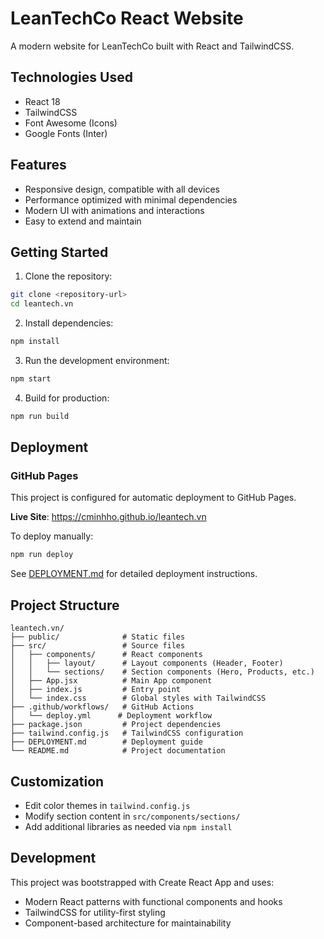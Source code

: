 # LeanTechCo React Website

A modern website for LeanTechCo built with React and TailwindCSS.

## Technologies Used

- React 18
- TailwindCSS
- Font Awesome (Icons)
- Google Fonts (Inter)

## Features

- Responsive design, compatible with all devices
- Performance optimized with minimal dependencies
- Modern UI with animations and interactions
- Easy to extend and maintain

## Getting Started

1. Clone the repository:
```bash
git clone <repository-url>
cd leantech.vn
```

2. Install dependencies:
```bash
npm install
```

3. Run the development environment:
```bash
npm start
```

4. Build for production:
```bash
npm run build
```

## Deployment

### GitHub Pages
This project is configured for automatic deployment to GitHub Pages.

**Live Site**: https://cminhho.github.io/leantech.vn

To deploy manually:
```bash
npm run deploy
```

See [DEPLOYMENT.md](./DEPLOYMENT.md) for detailed deployment instructions.

## Project Structure

```
leantech.vn/
├── public/              # Static files
├── src/                 # Source files
│   ├── components/      # React components
│   │   ├── layout/      # Layout components (Header, Footer)
│   │   └── sections/    # Section components (Hero, Products, etc.)
│   ├── App.jsx          # Main App component
│   ├── index.js         # Entry point
│   └── index.css        # Global styles with TailwindCSS
├── .github/workflows/   # GitHub Actions
│   └── deploy.yml      # Deployment workflow
├── package.json         # Project dependencies
├── tailwind.config.js   # TailwindCSS configuration
├── DEPLOYMENT.md        # Deployment guide
└── README.md            # Project documentation
```

## Customization

- Edit color themes in `tailwind.config.js`
- Modify section content in `src/components/sections/`
- Add additional libraries as needed via `npm install`

## Development

This project was bootstrapped with Create React App and uses:
- Modern React patterns with functional components and hooks
- TailwindCSS for utility-first styling
- Component-based architecture for maintainability
